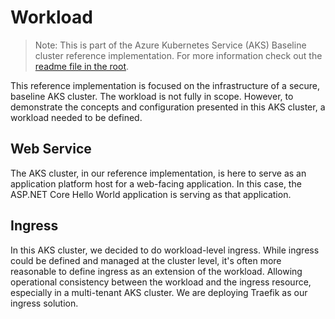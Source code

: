 # Workload

> Note: This is part of the Azure Kubernetes Service (AKS) Baseline cluster reference implementation. For more information check out the [readme file in the root](../README.md).

This reference implementation is focused on the infrastructure of a secure, baseline AKS cluster. The workload is not fully in scope. However, to demonstrate the concepts and configuration presented in this AKS cluster, a workload needed to be defined.

## Web Service

The AKS cluster, in our reference implementation, is here to serve as an application platform host for a web-facing application. In this case, the ASP.NET Core Hello World application is serving as that application.

## Ingress

In this AKS cluster, we decided to do workload-level ingress. While ingress could be defined and managed at the cluster level, it's often more reasonable to define ingress as an extension of the workload. Allowing operational consistency between the workload and the ingress resource, especially in a multi-tenant AKS cluster. We are deploying Traefik as our ingress solution.
